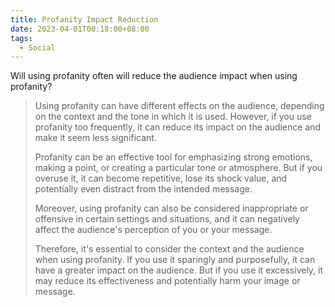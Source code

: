 ```yaml
---
title: Profanity Impact Reduction
date: 2023-04-01T00:18:00+08:00
tags:
  - Social
---
```

Will using profanity often will reduce the audience impact when using profanity?

> Using profanity can have different effects on the audience, depending on the context and the tone in which it is used. However, if you use profanity too frequently, it can reduce its impact on the audience and make it seem less significant.
> 
> Profanity can be an effective tool for emphasizing strong emotions, making a point, or creating a particular tone or atmosphere. But if you overuse it, it can become repetitive, lose its shock value, and potentially even distract from the intended message.
> 
> Moreover, using profanity can also be considered inappropriate or offensive in certain settings and situations, and it can negatively affect the audience's perception of you or your message.
> 
> Therefore, it's essential to consider the context and the audience when using profanity. If you use it sparingly and purposefully, it can have a greater impact on the audience. But if you use it excessively, it may reduce its effectiveness and potentially harm your image or message.